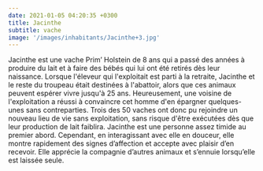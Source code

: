 ```yaml
---
date: 2021-01-05 04:20:35 +0300
title: Jacinthe
subtitle: vache
image: '/images/inhabitants/Jacinthe+3.jpg'
---
```


Jacinthe est une vache Prim’ Holstein de 8 ans qui a passé des années à produire du lait et à faire des bébés qui lui ont été retirés dès leur naissance. Lorsque l'éleveur qui l'exploitait est parti à la retraite, Jacinthe et le reste du troupeau était destinées à l'abattoir, alors que ces animaux peuvent espérer vivre jusqu'à 25 ans. Heureusement, une voisine de l'exploitation a réussi à convaincre cet homme d'en épargner quelques-unes sans contreparties. Trois des 50 vaches ont donc pu rejoindre un nouveau lieu de vie sans exploitation, sans risque d'être exécutées dès que leur production de lait faiblira.
Jacinthe est une personne assez timide au premier abord. Cependant, en interagissant avec elle en douceur, elle montre rapidement des signes d’affection et accepte avec plaisir d’en recevoir. Elle apprécie la compagnie d’autres animaux et s’ennuie lorsqu’elle est laissée seule.